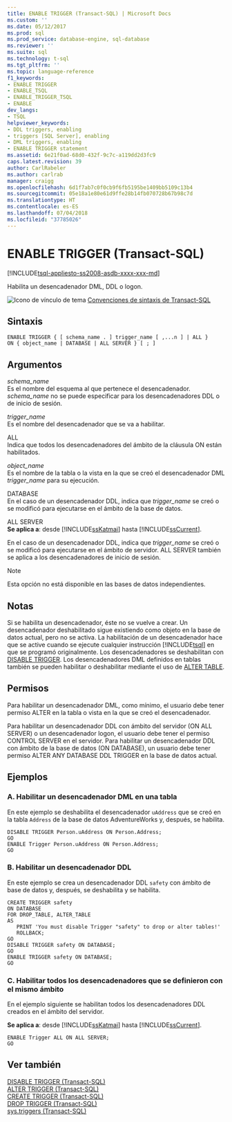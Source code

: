 ```yaml
---
title: ENABLE TRIGGER (Transact-SQL) | Microsoft Docs
ms.custom: ''
ms.date: 05/12/2017
ms.prod: sql
ms.prod_service: database-engine, sql-database
ms.reviewer: ''
ms.suite: sql
ms.technology: t-sql
ms.tgt_pltfrm: ''
ms.topic: language-reference
f1_keywords:
- ENABLE TRIGGER
- ENABLE_TSQL
- ENABLE_TRIGGER_TSQL
- ENABLE
dev_langs:
- TSQL
helpviewer_keywords:
- DDL triggers, enabling
- triggers [SQL Server], enabling
- DML triggers, enabling
- ENABLE TRIGGER statement
ms.assetid: 6e21f0ad-68d0-432f-9c7c-a119dd2d3fc9
caps.latest.revision: 39
author: CarlRabeler
ms.author: carlrab
manager: craigg
ms.openlocfilehash: 6d1f7ab7c0f0cb9f6fb5195be1409bb5109c13b4
ms.sourcegitcommit: 05e18a1e80e61d9ffe28b14fb070728b67b98c7d
ms.translationtype: HT
ms.contentlocale: es-ES
ms.lasthandoff: 07/04/2018
ms.locfileid: "37785026"
---
```

# <a name="enable-trigger-transact-sql"></a>ENABLE TRIGGER (Transact-SQL)
[!INCLUDE[tsql-appliesto-ss2008-asdb-xxxx-xxx-md](../../includes/tsql-appliesto-ss2008-asdb-xxxx-xxx-md.md)]

  Habilita un desencadenador DML, DDL o logon.  
  
 ![Icono de vínculo de tema](../../database-engine/configure-windows/media/topic-link.gif "Icono de vínculo de tema") [Convenciones de sintaxis de Transact-SQL](../../t-sql/language-elements/transact-sql-syntax-conventions-transact-sql.md)  
  
## <a name="syntax"></a>Sintaxis  
  
```  
ENABLE TRIGGER { [ schema_name . ] trigger_name [ ,...n ] | ALL }  
ON { object_name | DATABASE | ALL SERVER } [ ; ]  
```  
  
## <a name="arguments"></a>Argumentos  
 *schema_name*  
 Es el nombre del esquema al que pertenece el desencadenador. *schema_name* no se puede especificar para los desencadenadores DDL o de inicio de sesión.  
  
 *trigger_name*  
 Es el nombre del desencadenador que se va a habilitar.  
  
 ALL  
 Indica que todos los desencadenadores del ámbito de la cláusula ON están habilitados.  
  
 *object_name*  
 Es el nombre de la tabla o la vista en la que se creó el desencadenador DML *trigger_name* para su ejecución.  
  
 DATABASE  
 En el caso de un desencadenador DDL, indica que *trigger_name* se creó o se modificó para ejecutarse en el ámbito de la base de datos.  
  
 ALL SERVER  
 **Se aplica a**: desde [!INCLUDE[ssKatmai](../../includes/sskatmai-md.md)] hasta [!INCLUDE[ssCurrent](../../includes/sscurrent-md.md)].  
  
 En el caso de un desencadenador DDL, indica que *trigger_name* se creó o se modificó para ejecutarse en el ámbito de servidor. ALL SERVER también se aplica a los desencadenadores de inicio de sesión.  
  
> [!NOTE]  
>  Esta opción no está disponible en las bases de datos independientes.  
  
## <a name="remarks"></a>Notas  
 Si se habilita un desencadenador, éste no se vuelve a crear. Un desencadenador deshabilitado sigue existiendo como objeto en la base de datos actual, pero no se activa. La habilitación de un desencadenador hace que se active cuando se ejecute cualquier instrucción [!INCLUDE[tsql](../../includes/tsql-md.md)] en que se programó originalmente. Los desencadenadores se deshabilitan con [DISABLE TRIGGER](../../t-sql/statements/disable-trigger-transact-sql.md). Los desencadenadores DML definidos en tablas también se pueden habilitar o deshabilitar mediante el uso de [ALTER TABLE](../../t-sql/statements/alter-table-transact-sql.md).  
  
## <a name="permissions"></a>Permisos  
 Para habilitar un desencadenador DML, como mínimo, el usuario debe tener permiso ALTER en la tabla o vista en la que se creó el desencadenador.  
  
 Para habilitar un desencadenador DDL con ámbito del servidor (ON ALL SERVER) o un desencadenador logon, el usuario debe tener el permiso CONTROL SERVER en el servidor. Para habilitar un desencadenador DDL con ámbito de la base de datos (ON DATABASE), un usuario debe tener permiso ALTER ANY DATABASE DDL TRIGGER en la base de datos actual.  
  
## <a name="examples"></a>Ejemplos  
  
### <a name="a-enabling-a-dml-trigger-on-a-table"></a>A. Habilitar un desencadenador DML en una tabla  
 En este ejemplo se deshabilita el desencadenador `uAddress` que se creó en la tabla `Address` de la base de datos AdventureWorks y, después, se habilita.  
  
```  
DISABLE TRIGGER Person.uAddress ON Person.Address;  
GO  
ENABLE Trigger Person.uAddress ON Person.Address;  
GO  
```  
  
### <a name="b-enabling-a-ddl-trigger"></a>B. Habilitar un desencadenador DDL  
 En este ejemplo se crea un desencadenador DDL `safety` con ámbito de base de datos y, después, se deshabilita y se habilita.  
  
```  
CREATE TRIGGER safety   
ON DATABASE   
FOR DROP_TABLE, ALTER_TABLE   
AS   
   PRINT 'You must disable Trigger "safety" to drop or alter tables!'   
   ROLLBACK;  
GO  
DISABLE TRIGGER safety ON DATABASE;  
GO  
ENABLE TRIGGER safety ON DATABASE;  
GO  
```  
  
### <a name="c-enabling-all-triggers-that-were-defined-with-the-same-scope"></a>C. Habilitar todos los desencadenadores que se definieron con el mismo ámbito  
 En el ejemplo siguiente se habilitan todos los desencadenadores DDL creados en el ámbito del servidor.  
  
**Se aplica a**: desde [!INCLUDE[ssKatmai](../../includes/sskatmai-md.md)] hasta [!INCLUDE[ssCurrent](../../includes/sscurrent-md.md)].  
  
```  
ENABLE Trigger ALL ON ALL SERVER;  
GO  
```  
  
## <a name="see-also"></a>Ver también  
 [DISABLE TRIGGER &#40;Transact-SQL&#41;](../../t-sql/statements/disable-trigger-transact-sql.md)   
 [ALTER TRIGGER &#40;Transact-SQL&#41;](../../t-sql/statements/alter-trigger-transact-sql.md)   
 [CREATE TRIGGER &#40;Transact-SQL&#41;](../../t-sql/statements/create-trigger-transact-sql.md)   
 [DROP TRIGGER &#40;Transact-SQL&#41;](../../t-sql/statements/drop-trigger-transact-sql.md)   
 [sys.triggers &#40;Transact-SQL&#41;](../../relational-databases/system-catalog-views/sys-triggers-transact-sql.md)  
  
  
